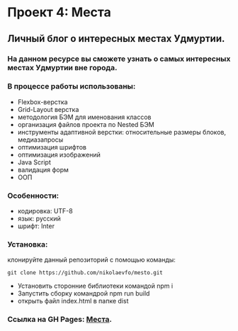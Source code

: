 # Проект 4: Места

## Личный блог о интересных местах Удмуртии.
### На данном ресурсе вы сможете узнать о самых интересных местах Удмуртии вне города.

### В процессе работы использованы: 
* Flexbox-верстка
* Grid-Layout верстка
* методология БЭМ для именования классов
* организация файлов проекта по Nested БЭМ
* инструменты адаптивной верстки: относительные размеры блоков, медиазапросы
* оптимизация шрифтов
* оптимизация изображений
* Java Script
* валидация форм
* ООП

### Особенности:
* кодировка: UTF-8
* язык: русский
* шрифт: Inter

### Установка:
клонируйте данный репозиторий с помощью команды:
```
git clone https://github.com/nikolaevfo/mesto.git
```
- Установить сторонние библиотеки командой npm i
- Запустить сборку командрой npm run build
- открыть файл index.html в папке dist

### Ссылка на GH Pages: [Места](https://nikolaevfo.github.io/mesto/index.html).
